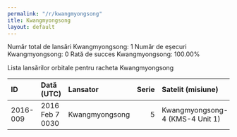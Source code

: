 ```yaml
---
permalink: "/r/kwangmyongsong"
itle: Kwangmyongsong
layout: default
---
```


Număr total de lansări Kwangmyongsong: 1
Număr de eșecuri Kwangmyongsong: 0
Rată de succes Kwangmyongsong: 100.00%

Lista lansărilor orbitale pentru racheta Kwangmyongsong


| ID       | Dată (UTC)       | Lansator       |   Serie | Satelit (misiune)               | Or   | Centru    | R   |
|:---------|:-----------------|:---------------|--------:|:--------------------------------|:-----|:----------|:----|
| 2016-009 | 2016 Feb  7 0030 | Kwangmyongsong |       5 | Kwangmyongsong-4 (KMS-4 Unit 1) | KP   | SOHAE+LC1 | S   |

